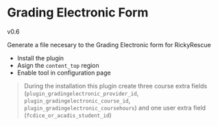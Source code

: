 # Grading Electronic Form
v0.6

Generate a file necesary to the Grading Electronic form for RickyRescue

* Install the plugin
* Asign the `content_top` region
* Enable tool in configuration page

> During the installation this plugin create three course extra fields
> (`plugin_gradingelectronic_provider_id`, `plugin_gradingelectronic_course_id`, `plugin_gradingelectronic_coursehours`)
> and one user extra field
> (`fcdice_or_acadis_student_id`)
